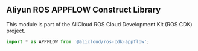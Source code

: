 ## Aliyun ROS APPFLOW Construct Library

This module is part of the AliCloud ROS Cloud Development Kit (ROS CDK) project.

```ts
import * as APPFLOW from '@alicloud/ros-cdk-appflow';
```